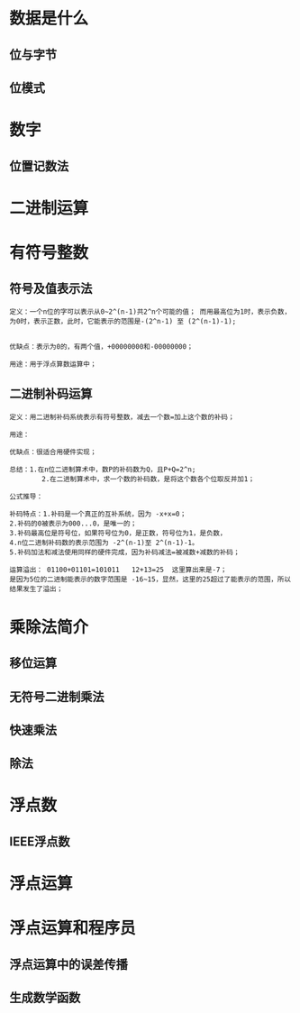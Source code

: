 # 数据是什么

## 位与字节

## 位模式

# 数字

## 位置记数法

# 二进制运算

# 有符号整数

## 符号及值表示法

    定义：一个n位的字可以表示从0~2^(n-1)共2^n个可能的值； 而用最高位为1时，表示负数，为0时，表示正数，此时，它能表示的范围是-(2^n-1) 至 (2^(n-1)-1);


    优缺点：表示为0的，有两个值，+00000000和-00000000；

    用途：用于浮点算数运算中；


## 二进制补码运算

    定义：用二进制补码系统表示有符号整数，减去一个数=加上这个数的补码；

    用途：

    优缺点：很适合用硬件实现；

    总结：1.在n位二进制算术中，数P的补码数为Q，且P+Q=2^n;
            2.在二进制算术中，求一个数的补码数，是将这个数各个位取反并加1；

    公式推导：

    补码特点：1.补码是一个真正的互补系统，因为 -x+x=0；
    2.补码的0被表示为000...0，是唯一的；
    3.补码最高位是符号位，如果符号位为0，是正数，符号位为1，是负数，
    4.n位二进制补码数的表示范围为 -2^(n-1)至 2^(n-1)-1。
    5.补码加法和减法使用同样的硬件完成，因为补码减法=被减数+减数的补码；

    运算溢出： 01100+01101=101011   12+13=25  这里算出来是-7；
    是因为5位的二进制能表示的数字范围是 -16~15，显然，这里的25超过了能表示的范围，所以结果发生了溢出；


# 乘除法简介

## 移位运算

## 无符号二进制乘法

## 快速乘法

## 除法

# 浮点数

## IEEE浮点数

# 浮点运算

# 浮点运算和程序员

## 浮点运算中的误差传播

## 生成数学函数